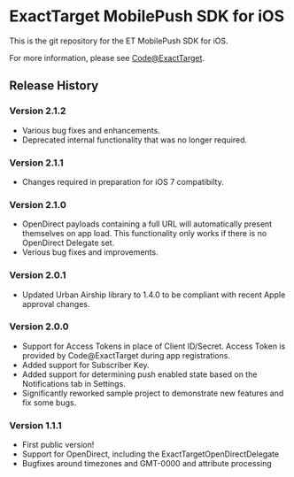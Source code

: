 # ExactTarget MobilePush SDK for iOS

This is the git repository for the ET MobilePush SDK for iOS. 

For more information, please see [Code@ExactTarget](http://code.exacttarget.com).

## Release History

### Version 2.1.2

* Various bug fixes and enhancements. 
* Deprecated internal functionality that was no longer required. 

### Version 2.1.1

* Changes required in preparation for iOS 7 compatibilty. 

### Version 2.1.0

* OpenDirect payloads containing a full URL will automatically present themselves on app load. This functionality only works if there is no OpenDirect Delegate set. 
* Verious bug fixes and improvements. 

### Version 2.0.1

* Updated Urban Airship library to 1.4.0 to be compliant with recent Apple approval changes. 

### Version 2.0.0

* Support for Access Tokens in place of Client ID/Secret. Access Token is provided by Code@ExactTarget during app registrations. 
* Added support for Subscriber Key. 
* Added support for determining push enabled state based on the Notifications tab in Settings.
* Significantly reworked sample project to demonstrate new features and fix some bugs. 


### Version 1.1.1

* First public version!
* Support for OpenDirect, including the ExactTargetOpenDirectDelegate
* Bugfixes around timezones and GMT-0000 and attribute processing